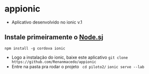 # appionic
 - Aplicativo desenvolvido no ionic v.1
## Instale primeiramente o [Node.sj](https://nodejs.org/en/download/) 
 `npm install -g cordova ionic`
 - Logo a instalação do ionic, baixe este aplicativo
  `git clone https://github.com/Renanmacedo/appionic`
  - Entre na pasta pra rodar o projeto
   ` cd piloto2/`
   `ionic serve --lab`

